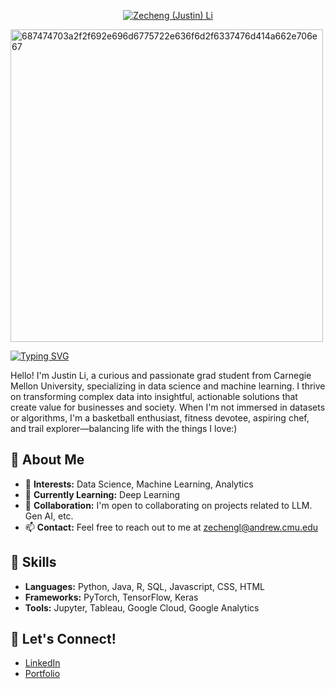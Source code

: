 <p align="center">
  <a href="https://github.com/orangejustin">
    <img src="https://user-images.githubusercontent.com/20955511/199138068-0a7b7b75-a024-4f00-803f-30a19c5d1b2d.png" alt="Zecheng (Justin) Li" /></a>
</p>
<img width="500" alt="687474703a2f2f692e696d6775722e636f6d2f6337476d414a662e706e67" src="https://github.com/orangejustin/orangejustin/assets/81987214/bac618af-1b17-42ba-bc47-6357456002c0">

<a href="https://git.io/typing-svg"><img src="https://readme-typing-svg.demolab.com?font=Fira+Code&pause=1000&color=F78B04&background=FF975E00&random=false&width=435&lines=Find+true+through+real+distribution.;Find+real+distribution+through+data." alt="Typing SVG" /></a>

Hello! I'm Justin Li, a curious and passionate grad student from Carnegie Mellon University, specializing in data science and machine learning. I thrive on transforming complex data into insightful, actionable solutions that create value for businesses and society. When I'm not immersed in datasets or algorithms, I'm a basketball enthusiast, fitness devotee, aspiring chef, and trail explorer—balancing life with the things I love:)

## 🌟 About Me

- 👀 **Interests:** Data Science, Machine Learning, Analytics
- 🌱 **Currently Learning:** Deep Learning
- 💞️ **Collaboration:** I'm open to collaborating on projects related to LLM. Gen AI, etc.
- 📫 **Contact:** Feel free to reach out to me at [zechengl@andrew.cmu.edu](mailto:zechengl@andrew.cmu.edu)

## 🚀 Skills

- **Languages:** Python, Java, R, SQL, Javascript, CSS, HTML
- **Frameworks:** PyTorch, TensorFlow, Keras
- **Tools:** Jupyter, Tableau, Google Cloud, Google Analytics

## 🤝 Let's Connect!

- [LinkedIn](https://www.linkedin.com/in/zecheng-li-664536213/)
- [Portfolio](https://orangejustin.github.io/)
